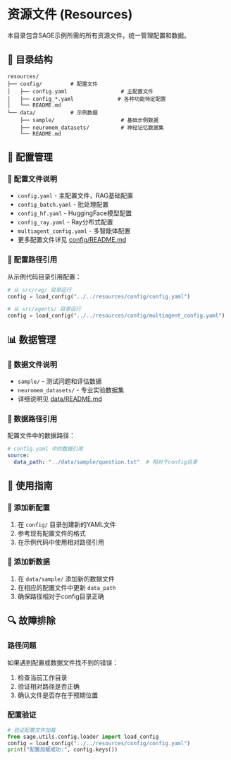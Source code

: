 # 资源文件 (Resources)

本目录包含SAGE示例所需的所有资源文件，统一管理配置和数据。

## 📂 目录结构

```
resources/
├── config/         # 配置文件
│   ├── config.yaml                 # 主配置文件
│   ├── config_*.yaml              # 各种功能特定配置
│   └── README.md
└── data/           # 示例数据
    ├── sample/                     # 基础示例数据
    ├── neuromem_datasets/          # 神经记忆数据集
    └── README.md
```

## 🔧 配置管理

### 📄 配置文件说明
- `config.yaml` - 主配置文件，RAG基础配置
- `config_batch.yaml` - 批处理配置
- `config_hf.yaml` - HuggingFace模型配置
- `config_ray.yaml` - Ray分布式配置
- `multiagent_config.yaml` - 多智能体配置
- 更多配置文件详见 [config/README.md](config/README.md)

### 🎯 配置路径引用
从示例代码目录引用配置：
```python
# 从 src/rag/ 目录运行
config = load_config("../../resources/config/config.yaml")

# 从 src/agents/ 目录运行  
config = load_config("../../resources/config/multiagent_config.yaml")
```

## 📊 数据管理

### 📁 数据文件说明
- `sample/` - 测试问题和评估数据
- `neuromem_datasets/` - 专业实验数据集
- 详细说明见 [data/README.md](data/README.md)

### 🔗 数据路径引用
配置文件中的数据路径：
```yaml
# config.yaml 中的数据引用
source:
  data_path: "../data/sample/question.txt"  # 相对于config目录
```

## 🚀 使用指南

### 📝 添加新配置
1. 在 `config/` 目录创建新的YAML文件
2. 参考现有配置文件的格式
3. 在示例代码中使用相对路径引用

### 📄 添加新数据
1. 在 `data/sample/` 添加新的数据文件
2. 在相应的配置文件中更新 `data_path`
3. 确保路径相对于config目录正确

## 🔍 故障排除

### 路径问题
如果遇到配置或数据文件找不到的错误：
1. 检查当前工作目录
2. 验证相对路径是否正确
3. 确认文件是否存在于预期位置

### 配置验证
```python
# 验证配置文件加载
from sage.utils.config.loader import load_config
config = load_config("../../resources/config/config.yaml")
print("配置加载成功:", config.keys())
```
